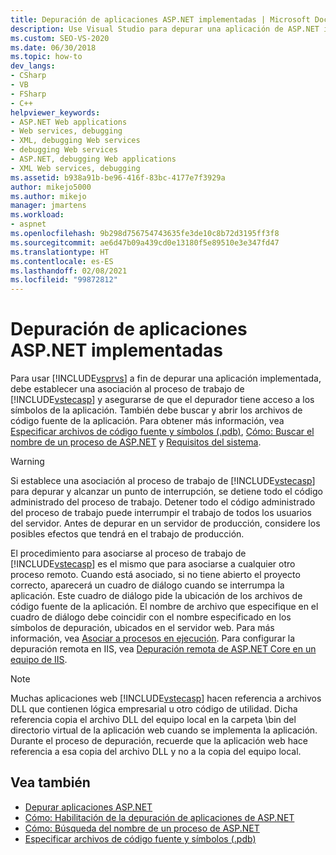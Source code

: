 ```yaml
---
title: Depuración de aplicaciones ASP.NET implementadas | Microsoft Docs
description: Use Visual Studio para depurar una aplicación de ASP.NET implementada; para ello, establezca una asociación al proceso de trabajo y asegúrese de que el depurador tiene acceso a los símbolos de la aplicación.
ms.custom: SEO-VS-2020
ms.date: 06/30/2018
ms.topic: how-to
dev_langs:
- CSharp
- VB
- FSharp
- C++
helpviewer_keywords:
- ASP.NET Web applications
- Web services, debugging
- XML, debugging Web services
- debugging Web services
- ASP.NET, debugging Web applications
- XML Web services, debugging
ms.assetid: b938a91b-be96-416f-83bc-4177e7f3929a
author: mikejo5000
ms.author: mikejo
manager: jmartens
ms.workload:
- aspnet
ms.openlocfilehash: 9b298d756754743635fe3de10c8b72d3195ff3f8
ms.sourcegitcommit: ae6d47b09a439cd0e13180f5e89510e3e347fd47
ms.translationtype: HT
ms.contentlocale: es-ES
ms.lasthandoff: 02/08/2021
ms.locfileid: "99872812"
---
```

# <a name="debugging-deployed-aspnet-applications"></a>Depuración de aplicaciones ASP.NET implementadas
Para usar [!INCLUDE[vsprvs](../code-quality/includes/vsprvs_md.md)] a fin de depurar una aplicación implementada, debe establecer una asociación al proceso de trabajo de [!INCLUDE[vstecasp](../code-quality/includes/vstecasp_md.md)] y asegurarse de que el depurador tiene acceso a los símbolos de la aplicación. También debe buscar y abrir los archivos de código fuente de la aplicación. Para obtener más información, vea [Especificar archivos de código fuente y símbolos (.pdb)](../debugger/specify-symbol-dot-pdb-and-source-files-in-the-visual-studio-debugger.md), [Cómo: Buscar el nombre de un proceso de ASP.NET](../debugger/how-to-find-the-name-of-the-aspnet-process.md) y [Requisitos del sistema](../debugger/aspnet-debugging-system-requirements.md).

> [!WARNING]
> Si establece una asociación al proceso de trabajo de [!INCLUDE[vstecasp](../code-quality/includes/vstecasp_md.md)] para depurar y alcanzar un punto de interrupción, se detiene todo el código administrado del proceso de trabajo. Detener todo el código administrado del proceso de trabajo puede interrumpir el trabajo de todos los usuarios del servidor. Antes de depurar en un servidor de producción, considere los posibles efectos que tendrá en el trabajo de producción.

El procedimiento para asociarse al proceso de trabajo de [!INCLUDE[vstecasp](../code-quality/includes/vstecasp_md.md)] es el mismo que para asociarse a cualquier otro proceso remoto. Cuando está asociado, si no tiene abierto el proyecto correcto, aparecerá un cuadro de diálogo cuando se interrumpa la aplicación. Este cuadro de diálogo pide la ubicación de los archivos de código fuente de la aplicación. El nombre de archivo que especifique en el cuadro de diálogo debe coincidir con el nombre especificado en los símbolos de depuración, ubicados en el servidor web. Para más información, vea [Asociar a procesos en ejecución](../debugger/attach-to-running-processes-with-the-visual-studio-debugger.md). Para configurar la depuración remota en IIS, vea [Depuración remota de ASP.NET Core en un equipo de IIS](../debugger/remote-debugging-aspnet-on-a-remote-iis-computer.md).

> [!NOTE]
> Muchas aplicaciones web [!INCLUDE[vstecasp](../code-quality/includes/vstecasp_md.md)] hacen referencia a archivos DLL que contienen lógica empresarial u otro código de utilidad. Dicha referencia copia el archivo DLL del equipo local en la carpeta \bin del directorio virtual de la aplicación web cuando se implementa la aplicación. Durante el proceso de depuración, recuerde que la aplicación web hace referencia a esa copia del archivo DLL y no a la copia del equipo local.

## <a name="see-also"></a>Vea también
- [Depurar aplicaciones ASP.NET](../debugger/how-to-enable-debugging-for-aspnet-applications.md)
- [Cómo: Habilitación de la depuración de aplicaciones de ASP.NET](../debugger/how-to-enable-debugging-for-aspnet-applications.md)
- [Cómo: Búsqueda del nombre de un proceso de ASP.NET](../debugger/how-to-find-the-name-of-the-aspnet-process.md)
- [Especificar archivos de código fuente y símbolos (.pdb)](../debugger/specify-symbol-dot-pdb-and-source-files-in-the-visual-studio-debugger.md)